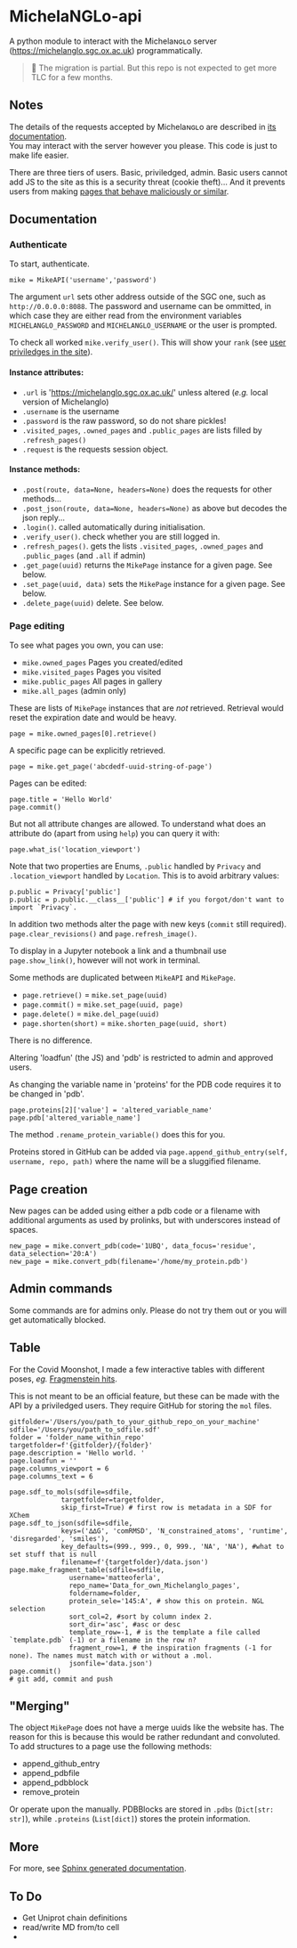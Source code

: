 # MichelaNGLo-api
A python module to interact with the Michelaɴɢʟo server ([<https://michelanglo.sgc.ox.ac.uk>](<https://michelanglo.sgc.ox.ac.uk>))
programmatically.

> :hammer: The migration is partial. But this repo is not expected to get more TLC for a few months.

## Notes
The details of the requests accepted by Michelaɴɢʟo are described in [its documentation](https://michelanglo.sgc.ox.ac.uk/docs/api).\
You may interact with the server however you please. This code is just to make life easier.

There are three tiers of users. Basic, priviledged, admin. Basic users cannot add JS to the site as this is a security threat
(cookie theft)... And it prevents users from making
[pages that behave maliciously or similar](https://michelanglo.sgc.ox.ac.uk/data/fa3844a8-d7f5-4e84-9540-240f134ba6d1).

## Documentation

### Authenticate
To start, authenticate.

    mike = MikeAPI('username','password')
    
The argument `url` sets other address outside of the SGC one, such as `http://0.0.0.0:8088`.
The password and username can be ommitted, in which case they are either read from the environment variables
 `MICHELANGLO_PASSWORD` and `MICHELANGLO_USERNAME` or the user is prompted.
 
To check all worked `mike.verify_user()`. This will show your `rank` (see [user priviledges in the site](https://michelanglo.sgc.ox.ac.uk/docs/users)).

#### Instance attributes:
* `.url` is 'https://michelanglo.sgc.ox.ac.uk/' unless altered (_e.g._ local version of Michelanglo)
* `.username` is the username
* `.password` is the raw password, so do not share pickles!
* `.visited_pages`, `.owned_pages` and `.public_pages` are lists filled by `.refresh_pages()`
* `.request` is the requests session object.

#### Instance methods:
* `.post(route, data=None, headers=None)` does the requests for other methods...
* `.post_json(route, data=None, headers=None)` as above but decodes the json reply...
* `.login()`. called automatically during initialisation.
* `.verify_user()`. check whether you are still logged in.
* `.refresh_pages()`. gets the lists `.visited_pages`, `.owned_pages` and `.public_pages` (and `.all` if admin)
* `.get_page(uuid)` returns the `MikePage` instance for a given page. See below.
* `.set_page(uuid, data)` sets the `MikePage` instance for a given page.  See below.
* `.delete_page(uuid)` delete.  See below.


### Page editing

To see what pages you own, you can use:

* `mike.owned_pages` Pages you created/edited
* `mike.visited_pages` Pages you visited
* `mike.public_pages` All pages in gallery
* `mike.all_pages` (admin only)

These are lists of `MikePage` instances that are *not* retrieved. Retrieval would reset the expiration date and would be heavy.

    page = mike.owned_pages[0].retrieve()
    
A specific page can be explicitly retrieved.
    
    page = mike.get_page('abcdedf-uuid-string-of-page')
    
Pages can be edited:

    page.title = 'Hello World'
    page.commit()
    
But not all attribute changes are allowed. To understand what does an attribute do (apart from using `help`) you can query it with:

    page.what_is('location_viewport')
    
Note that two properties are Enums, `.public` handled by `Privacy` and `.location_viewport` handled by `Location`.
This is to avoid arbitrary values:

    p.public = Privacy['public']
    p.public = p.public.__class__['public'] # if you forgot/don't want to import `Privacy`.

In addition two methods alter the page with new keys (`commit` still required). `page.clear_revisions()`
and `page.refresh_image()`.

To display in a Jupyter notebook a link and a thumbnail use `page.show_link()`, however will not work in terminal.

Some methods are duplicated between `MikeAPI` and `MikePage`.
  
* `page.retrieve()` = `mike.set_page(uuid)`
* `page.commit()` = `mike.set_page(uuid, page)`
* `page.delete()` = `mike.del_page(uuid)`
* `page.shorten(short)` = `mike.shorten_page(uuid, short)`

There is no difference.

Altering 'loadfun' (the JS) and 'pdb' is restricted to admin and approved users.

As changing the variable name in 'proteins' for the PDB code requires it to be changed in 'pdb'.

    page.proteins[2]['value'] = 'altered_variable_name'
    page.pdb['altered_variable_name']
    
The method `.rename_protein_variable()` does this for you.
    
Proteins stored in GitHub can be added via `page.append_github_entry(self, username, repo, path)` where the name
will be a sluggified filename.
    
## Page creation
New pages can be added using either a pdb code or a filename with additional arguments as used by prolinks,
but with underscores instead of spaces.

    new_page = mike.convert_pdb(code='1UBQ', data_focus='residue', data_selection='20:A')
    new_page = mike.convert_pdb(filename='/home/my_protein.pdb')
    
## Admin commands

Some commands are for admins only. Please do not try them out or you will get automatically blocked.

## Table

For the Covid Moonshot, I made a few interactive tables with different poses,
_eg._ [Fragmenstein hits](https://michelanglo.sgc.ox.ac.uk/data/13523b58-d0b1-4d05-9158-a8fd2be8465c).

This is not meant to be an official feature, but these can be made with the API by a priviledged users.
They require GitHub for storing the `mol` files.

    gitfolder='/Users/you/path_to_your_github_repo_on_your_machine'
    sdfile='/Users/you/path_to_sdfile.sdf'
    folder = 'folder_name_within_repo'
    targetfolder=f'{gitfolder}/{folder}'
    page.description = 'Hello world. '
    page.loadfun = ''
    page.columns_viewport = 6
    page.columns_text = 6
    
    page.sdf_to_mols(sdfile=sdfile,
                 targetfolder=targetfolder,
                 skip_first=True) # first row is metadata in a SDF for XChem
    page.sdf_to_json(sdfile=sdfile,
                 keys=('∆∆G', 'comRMSD', 'N_constrained_atoms', 'runtime', 'disregarded', 'smiles'),
                 key_defaults=(999., 999., 0, 999., 'NA', 'NA'), #what to set stuff that is null
                 filename=f'{targetfolder}/data.json')
    page.make_fragment_table(sdfile=sdfile,
                   username='matteoferla',
                   repo_name='Data_for_own_Michelanglo_pages',
                   foldername=folder,
                   protein_sele='145:A', # show this on protein. NGL selection
                   sort_col=2, #sort by column index 2.
                   sort_dir='asc', #asc or desc
                   template_row=-1, # is the template a file called `template.pdb` (-1) or a filename in the row n?
                   fragment_row=1, # the inspiration fragments (-1 for none). The names must match with or without a .mol.
                   jsonfile='data.json')
    page.commit()
    # git add, commit and push

## "Merging"

The object `MikePage` does not have a merge uuids like the website has. The reason for this is because this would be rather
redundant and convoluted. To add structures to a page use the following methods:

* append_github_entry
* append_pdbfile
* append_pdbblock
* remove_protein

Or operate upon the manually. PDBBlocks are stored in `.pdbs` (`Dict[str: str]`),
while `.proteins` (`List[dict]`) stores the protein information.

## More

For more, see [Sphinx generated documentation](sphinx-docs.md).

## To Do

* Get Uniprot chain definitions
* read/write MD from/to cell
* 